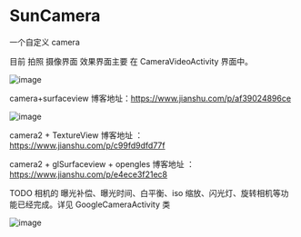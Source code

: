 # SunCamera
一个自定义 camera

目前 拍照 摄像界面 效果界面主要 在 CameraVideoActivity 界面中。

![image](https://github.com/yangmingchuan/CameraMaster/blob/5d92dda84ff32038e7abe94a7a15c40eea7f1a66/app/src/main/res/drawable-v24/64F105A2D530CDE27A0F21CBC6C0B877.gif)

camera+surfaceview 博客地址：https://www.jianshu.com/p/af39024896ce

![image](https://upload-images.jianshu.io/upload_images/6188347-cd61d9a329522b0a?imageMogr2/auto-orient/)


camera2 + TextureView   博客地址 ： https://www.jianshu.com/p/c99fd9dfd77f

camera2 + glSurfaceview  + opengles  博客地址 ： https://www.jianshu.com/p/e4ece3f21ec8

TODO 相机的 曝光补偿、曝光时间、白平衡、iso 缩放、闪光灯、旋转相机等功能已经完成。详见 GoogleCameraActivity 类

![image](https://img-blog.csdnimg.cn/2019040210145280.png?x-oss-process=image/watermark,type_ZmFuZ3poZW5naGVpdGk,shadow_10,text_aHR0cHM6Ly9ibG9nLmNzZG4ubmV0L3FxXzI3OTQ4NjU5,size_16,color_FFFFFF,t_70)
